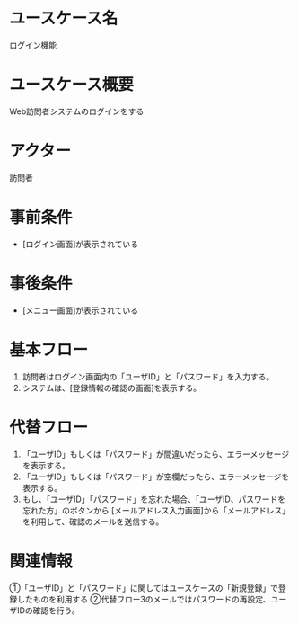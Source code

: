 # ユースケース名
ログイン機能

# ユースケース概要
Web訪問者システムのログインをする

# アクター
訪問者

# 事前条件
- [ログイン画面]が表示されている

# 事後条件
- [メニュー画面]が表示されている

# 基本フロー
1. 訪問者はログイン画面内の「ユーザID」と「パスワード」を入力する。
2. システムは、[登録情報の確認の画面]を表示する。

# 代替フロー
1. 「ユーザID」もしくは「パスワード」が間違いだったら、エラーメッセージを表示する。
2. 「ユーザID」もしくは「パスワード」が空欄だったら、エラーメッセージを表示する。
3. もし、「ユーザID」「パスワード」を忘れた場合、「ユーザID、パスワードを忘れた方」のボタンから
[メールアドレス入力画面]から「メールアドレス」を利用して、確認のメールを送信する。

# 関連情報
①「ユーザID」と「パスワード」に関してはユースケースの「新規登録」で登録したものを利用する
②代替フロー3のメールではパスワードの再設定、ユーザIDの確認を行う。



